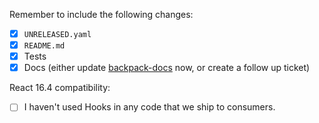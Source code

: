 <!--
Thanks for contributing to Backpack :pray:
Please include a description of the changes you are introducing and some screenshots if appropriate.
-->

Remember to include the following changes:

- [x] `UNRELEASED.yaml`
- [x] `README.md`
- [x] Tests
- [x] Docs (either update [backpack-docs](https://github.com/Skyscanner/backpack-docs) now, or create a follow up ticket)

React 16.4 compatibility:

- [ ] I haven't used Hooks in any code that we ship to consumers.
